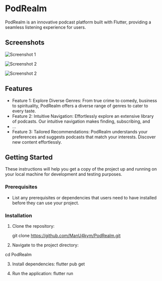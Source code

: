 # PodRealm

PodRealm is an innovative podcast platform built with Flutter, providing a seamless listening experience for users.

## Screenshots

![Screenshot 1](flutter_01.png)


![Screenshot 2](flutter_02.png)


![Screenshot 2](flutter_03.png)

## Features

- Feature 1: Explore Diverse Genres: From true crime to comedy, business to spirituality, PodRealm offers a diverse range of genres to cater to every taste.
- Feature 2: 
Intuitive Navigation: Effortlessly explore an extensive library of podcasts. Our intuitive navigation makes finding, subscribing, and 
- ...
- Feature 3: Tailored Recommendations: PodRealm understands your preferences and suggests podcasts that match your interests. Discover new content effortlessly.

## Getting Started

These instructions will help you get a copy of the project up and running on your local machine for development and testing purposes.

### Prerequisites

- List any prerequisites or dependencies that users need to have installed before they can use your project.

### Installation

1. Clone the repository:

   git clone https://github.com/ManU4kym/PodRealm.git


2. Navigate to the project directory:

 cd PodRealm


3. Install dependencies:
flutter pub get

4. Run the application:
flutter run